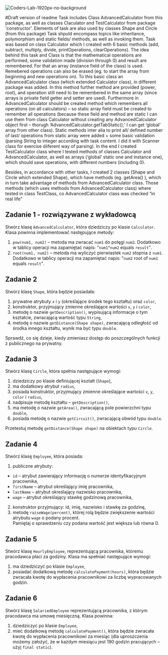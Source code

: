 ![Coders-Lab-1920px-no-background](https://user-images.githubusercontent.com/152855/73064373-5ed69780-3ea1-11ea-8a71-3d370a5e7dd8.png)


#Draft version of readme
Task includes Class AdvancedCalculator from this package, as well as classes Claculator and TestCalculator from package 'constructor'. Elements of task are also used by classes Shape and Circle (from this package)
Task shpuld encompass topics like inheritance, polymorphism and static fields/ methods, as well as invoking them. 
Task was based on class Calculator which I created with 6 basic methods (add, subtract, multiply, divide, printOperations, clearOperations). The idea behind this task and Class is that the mathematical operations are performed, some validation made (division through 0) and result are remembered. For that an array (instance field of the class) is used. Remebered operations can also be erased (eg. to start the array from beginning and new operations on).
To this basic class an AdvancedCalculator class (which extended Calculator class), in different package was added. In this method further method are provided (power, root), and operation still need to be remembered in the same array (since arrays is private field getter and setter are used).
Furthermore in AdvancedCalculator should be created method which remembers all operations (on all calculators) – so static array field must be created to remember all operations (because these field and method are static I can use them from class Calculator without creating any AdvancedCalculator object first – thorugh  ‘AdvancedCalculator.getTabStatic();’ I can get ‘global’ array from other class). Static methods inter alia to print all/ defined number of last/ operations from static array were added + some basic validation (parsing String to integer according with task content. I did it with Scanner class for exercise diiferent way of parsing).
In the end I created TestCalculator class where I tested methods of classes Calculator and AdvancedCalculator, as well as arrays (‘global’ static one and instance one), which should save operations, with different numbers (including 0).

Besides, in accordance with other tasks, I created 2 classes (Shape and Circle which extended Shape), which have methods (eg. getArea() ), which in turn take advantage of methods from AdvancedCalculator class. Those methods (which uses methods from AdvancedCalculator class) where tested in class TestClass, co AdvancedCalculator class was checked “in real life”



## Zadanie 1 - rozwiązywane z wykładowcą

Stwórz klasę ```AdvancedCalculator```, która dziedziczy po klasie ```Calculator```.
Klasa powinna implementować następujące metody:

1. ```pow(num1, num2)``` &ndash; metoda ma zwracać ```num1``` do potęgi ```num2```. 
Dodatkowo w tablicy operacji ma zapamiętać napis: "```num1```^```num2``` equals ```result```".
2. ```root(num1, num2)``` &ndash; metoda ma wyliczyć pierwiastek ```num2``` stopnia z ```num1```. 
Dodatkowo w tablicy operacji ma zapamiętać napis: "```num2``` root of ```num1``` equals ```result```".  

## Zadanie 2

Stwórz klasę `Shape`, która będzie posiadała:

1. prywatne atrybuty `x` i `y` (określające środek tego kształtu) oraz `color`,
2. konstruktor, przyjmujący zmienne określające wartości `x`, `y` i `color`, 
3. metodę o nazwie `getDescription()`, wypisującą informacje o tym kształcie, zwracającą wartość typu `String`,
4. metodę o nazwie `getDistance(Shape shape)`, zwracającą odległość od środka innego kształtu, wynik ma być typu `double`.

Sprawdź, co się dzieje, kiedy zmieniasz dostęp do poszczególnych funkcji z publicznego na prywatny.  

## Zadanie 3

Stwórz klasę `Circle`, która spełnia następujące wymogi:

1. dziedziczy po klasie definiującej kształt (`Shape`),
2. ma dodatkowy atrybut `radius`,
3. posiada konstruktor, przyjmujący zmienne określające wartości `x`, `y`, `color` i `radius`,
4. nadpisuje metodę kształtu – `getDescription()`,
5. ma metodę o nazwie `getArea()`, zwracającą pole powierzchni typu `double`,
6. posiada metodę o nazwie `getCircuit()`, zwracającą obwód typu `double`.

Przetestuj metodę `getDistance(Shape shape)` na obiektach typu `Circle`.

## Zadanie 4

Stwórz klasę `Employee`, która posiada:

1. publiczne atrybuty:
 * `id` – atrybut zawierający informację o numerze identyfikacyjnym pracownika,
 * `firstName` – atrybut określający imię pracownika,
 * `lastName` – atrybut określający nazwisko pracownika,
 * `wage` – atrybut określający stawkę godzinową pracownika,
2. konstruktor przyjmujący: id, imię, nazwisko i stawkę za godzinę,
3. metodę `raiseWage(percent)`, której rolą będzie zwiększenie wartości atrybutu `wage` o podany procent.  
Pamiętaj o sprawdzeniu czy podana wartość jest większa lub równa 0.

## Zadanie 5

Stwórz klasę `HourlyEmployee`, reprezentującą pracownika, któremu pracodawca płaci za godziny.
Klasa ma spełniać następujące wymogi:

1. ma dziedziczyć po klasie `Employee`,
2. posiadać dodatkową metodę `calculatePayment(hours)`, która będzie zwracała kwotę do wypłacenia pracownikowi za liczbę wypracowanych godzin. 

## Zadanie 6

Stwórz klasę `SalariedEmployee` reprezentującą pracownika, z którym pracodawca ma umowę miesięczną.
Klasa powinna:

1. dziedziczyć po klasie `Employee`,
2. mieć dodatkową metodę `calculatePayment()`, która będzie zwracała kwotę do wypłacenia pracownikowi za miesiąc
 (dla uproszczenia możemy założyć, że w każdym miesiącu jest 190 godzin pracujących – użyj `final static`). 
